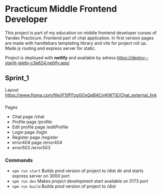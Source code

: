 # Practicum Middle Frontend Developer

This project is part of my education on middle frontend developer curses of Yandex Practicum.
Frontend part of chat application. In first version pages are made with handlebars templating library and vite for
project roll up. Made js routing and express server for static.

Project is deployed with **netlify** and available by adress https://deploy--starlit-jalebi-c3e624.netlify.app/

## Sprint_1

Layout https://www.figma.com/file/jF5fFFzgGOxQeB4CmKWTiE/Chat_external_link

###

Pages

* Chat page /chat
* Profile page /profile
* Edit profile page /editProfile
* Login page /login
* Register page /register
* error404 page /error404
* error503 /error503

### Commands

* ``npm run start`` Builds prod version of project to /dist dir and starts express server on 3000 port
* ``npm run dev`` Makes project development start available on 5173 port
* ``npm run build`` Builds prod version of project to /dist